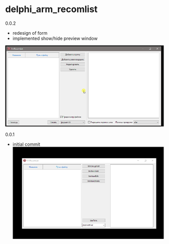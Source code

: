 # delphi_arm_recomlist

0.0.2
- redesign of form
- implemented show/hide preview window

![](pict/rec_list_02.gif)

0.0.1
- initial commit
![](pict/rec_list_01.gif)
